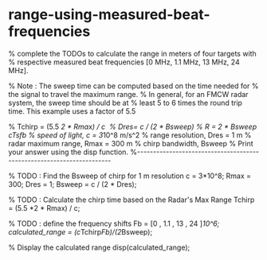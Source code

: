 # range-using-measured-beat-frequencies
% complete the TODOs to calculate the range in meters of four targets with 
% respective measured beat frequencies [0 MHz, 1.1 MHz, 13 MHz, 24 MHz].


% Note : The sweep time can be computed based on the time needed for 
% the signal to travel the maximum range. 
% In general, for an FMCW radar system, the sweep time should be at 
% least 5 to 6 times the round trip time. This example uses a factor of 5.5

% Tchirp = (5.5 *2 * Rmax) / c ​
% Dres​= c / (2 * Bsweep)
% R = 2 * Bsweep​cTs​fb​​
% speed of light, c = 3*10^8 m/s^2
% range resolution, Dres = 1 m
% radar maximum range, Rmax = 300 m
% chirp bandwidth, Bsweep
% Print your answer using the disp function.
%----------------------------------------------------------------------

% TODO : Find the Bsweep of chirp for 1 m resolution
c = 3*10^8;
Rmax = 300;
Dres = 1;
Bsweep = c / (2 * Dres);

% TODO : Calculate the chirp time based on the Radar's Max Range
Tchirp = (5.5 *2 * Rmax) / c;

% TODO : define the frequency shifts 
Fb = [0 , 1.1 , 13 , 24 ]*10^6;
calculated_range = (c*Tchirp*Fb)/(2*Bsweep);

% Display the calculated range
disp(calculated_range);

